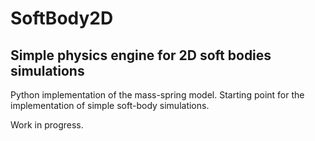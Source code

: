 # SoftBody2D
## Simple physics engine for 2D soft bodies simulations

Python implementation of the mass-spring model. Starting point for the implementation of simple soft-body simulations.

Work in progress.

